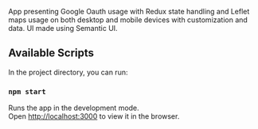App presenting Google Oauth usage with Redux state handling and Leflet maps usage on both desktop and mobile devices with customization and data. UI made using Semantic UI. 

## Available Scripts

In the project directory, you can run:

### `npm start`

Runs the app in the development mode.<br>
Open [http://localhost:3000](http://localhost:3000) to view it in the browser.

